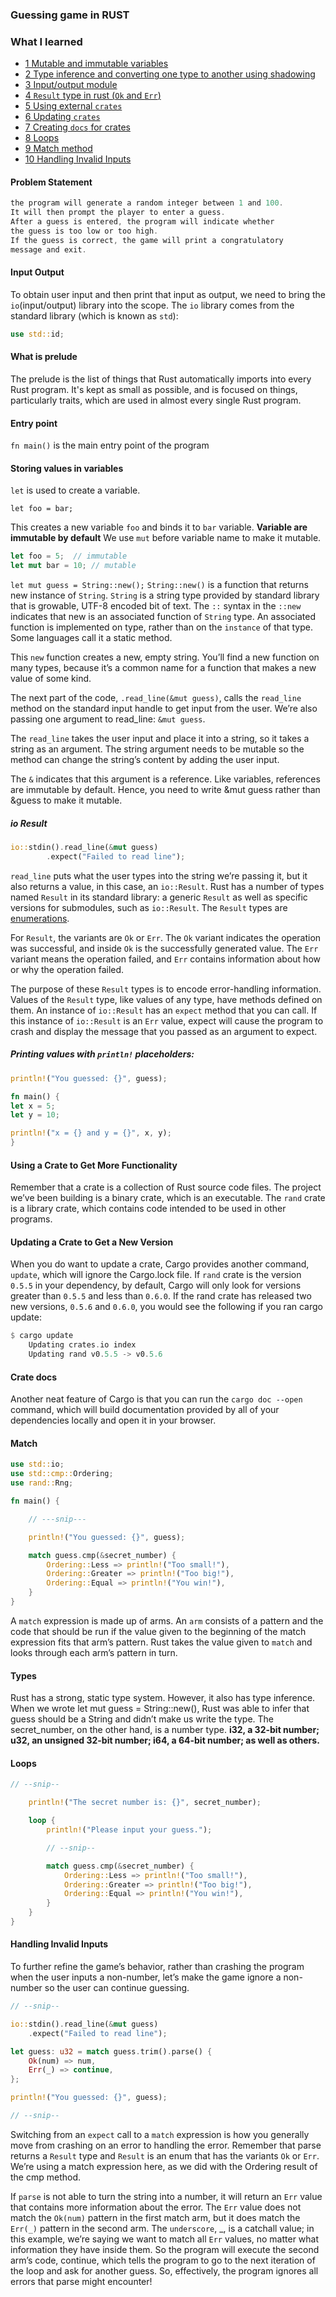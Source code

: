 ### Guessing game in RUST

### What I learned

- [1 Mutable and immutable variables](#storing-values-in-variables)
- [2 Type inference and converting one type to another using shadowing](#types)
- [3 Input/output module](#input-output)
- [4 `Result` type in rust (`Ok` and `Err`)](#io-result)
- [5 Using external `crates`](#using-a-crate-to-get-more-functionality)
- [6 Updating `crates`](#updating-a-crate-to-get-a-new-version)
- [7 Creating `docs` for crates](#crate-docs)
- [8 Loops](#loops)
- [9 Match method](#match)
- [10 Handling Invalid Inputs](#handling-invalid-inputs)

#### Problem Statement

```rust
the program will generate a random integer between 1 and 100.
It will then prompt the player to enter a guess.
After a guess is entered, the program will indicate whether
the guess is too low or too high.
If the guess is correct, the game will print a congratulatory
message and exit.
```

#### Input Output

To obtain user input and then print that input as output, we need to bring the `io`(input/output) library into the scope. The `io` library comes from the standard library (which is known as `std`):

```rust
use std::id;
```

#### What is prelude

The prelude is the list of things that Rust automatically imports into every Rust program. It's kept as small as possible, and is focused on things, particularly traits, which are used in almost every single Rust program.

#### Entry point

`fn main()` is the main entry point of the program

#### Storing values in variables

`let` is used to create a variable.

`let foo = bar;`

This creates a new variable `foo` and binds it to `bar` variable.
**Variable are immutable by default**
We use `mut` before variable name to make it mutable.

```rust
let foo = 5;  // immutable
let mut bar = 10; // mutable
```

`let mut guess = String::new();`
`String::new()` is a function that returns new instance of `String`. `String` is a string type provided by standard library that is growable, UTF-8 encoded bit of text.
The `::` syntax in the `::new` indicates that new is an associated function of `String` type. An associated function is implemented on type, rather than on the `instance` of that type. Some languages call it a static method.

This `new` function creates a new, empty string. You’ll find a new function on many types, because it’s a common name for a function that makes a new value of some kind.

The next part of the code, `.read_line(&mut guess)`, calls the `read_line` method on the standard input handle to get input from the user. We’re also passing one argument to read_line: `&mut guess`.

The `read_line` takes the user input and place it into a string, so it takes a string as an argument. The string argument needs to be mutable so the method can change the string’s content by adding the user input.

The `&` indicates that this argument is a reference. Like variables, references are immutable by default. Hence, you need to write &mut guess rather than &guess to make it mutable.

##### io Result

```rust
io::stdin().read_line(&mut guess)
        .expect("Failed to read line");
```

`read_line` puts what the user types into the string we’re passing it, but it also returns a value, in this case, an `io::Result`. Rust has a number of types named `Result` in its standard library: a generic `Result` as well as specific versions for submodules, such as `io::Result`. The `Result` types are [enumerations](https://doc.rust-lang.org/book/ch06-00-enums.html).

For `Result`, the variants are `Ok` or `Err`. The `Ok` variant indicates the operation was successful, and inside `Ok` is the successfully generated value. The `Err` variant means the operation failed, and `Err` contains information about how or why the operation failed.

The purpose of these `Result` types is to encode error-handling information. Values of the `Result` type, like values of any type, have methods defined on them. An instance of `io::Result` has an `expect` method that you can call. If this instance of `io::Result` is an `Err` value, expect will cause the program to crash and display the message that you passed as an argument to expect.

##### Printing values with `println!` placeholders:

```rust
println!("You guessed: {}", guess);
```

```rust
fn main() {
let x = 5;
let y = 10;

println!("x = {} and y = {}", x, y);
}
```

#### Using a Crate to Get More Functionality

Remember that a crate is a collection of Rust source code files. The project we’ve been building is a binary crate, which is an executable. The `rand` crate is a library crate, which contains code intended to be used in other programs.

#### Updating a Crate to Get a New Version

When you do want to update a crate, Cargo provides another command, `update`, which will ignore the Cargo.lock file.
If `rand` crate is the version `0.5.5` in your dependency, by default, Cargo will only look for versions greater than `0.5.5` and less than `0.6.0`.
If the rand crate has released two new versions, `0.5.6` and `0.6.0`, you would see the following if you ran cargo update:

```rust
$ cargo update
    Updating crates.io index
    Updating rand v0.5.5 -> v0.5.6
```

#### Crate docs

Another neat feature of Cargo is that you can run the `cargo doc --open` command, which will build documentation provided by all of your dependencies locally and open it in your browser.

#### Match

```rust
use std::io;
use std::cmp::Ordering;
use rand::Rng;

fn main() {

    // ---snip---

    println!("You guessed: {}", guess);

    match guess.cmp(&secret_number) {
        Ordering::Less => println!("Too small!"),
        Ordering::Greater => println!("Too big!"),
        Ordering::Equal => println!("You win!"),
    }
}

```

A `match` expression is made up of arms. An `arm` consists of a pattern and the code that should be run if the value given to the beginning of the match expression fits that arm’s pattern. Rust takes the value given to `match` and looks through each arm’s pattern in turn.

#### Types

Rust has a strong, static type system. However, it also has type inference. When we wrote let mut guess = String::new(), Rust was able to infer that guess should be a String and didn’t make us write the type. The secret_number, on the other hand, is a number type.
**i32, a 32-bit number; u32, an unsigned 32-bit number; i64, a 64-bit number; as well as others.**

#### Loops

```rust
// --snip--

    println!("The secret number is: {}", secret_number);

    loop {
        println!("Please input your guess.");

        // --snip--

        match guess.cmp(&secret_number) {
            Ordering::Less => println!("Too small!"),
            Ordering::Greater => println!("Too big!"),
            Ordering::Equal => println!("You win!"),
        }
    }
}

```

#### Handling Invalid Inputs

To further refine the game’s behavior, rather than crashing the program when the user inputs a non-number, let’s make the game ignore a non-number so the user can continue guessing.

```rust
// --snip--

io::stdin().read_line(&mut guess)
    .expect("Failed to read line");

let guess: u32 = match guess.trim().parse() {
    Ok(num) => num,
    Err(_) => continue,
};

println!("You guessed: {}", guess);

// --snip--

```

Switching from an `expect` call to a `match` expression is how you generally move from crashing on an error to handling the error.
Remember that parse returns a `Result` type and `Result` is an enum that has the variants `Ok` or `Err`. We’re using a match expression here, as we did with the Ordering result of the cmp method.

If `parse` is not able to turn the string into a number, it will return an `Err` value that contains more information about the error. The `Err` value does not match the `Ok(num)` pattern in the first match arm, but it does match the `Err(_)` pattern in the second arm. The `underscore`, \_, is a catchall value; in this example, we’re saying we want to match all `Err` values, no matter what information they have inside them. So the program will execute the second arm’s code, continue, which tells the program to go to the next iteration of the loop and ask for another guess. So, effectively, the program ignores all errors that parse might encounter!

